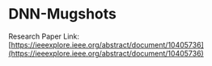 # DNN-Mugshots
Research Paper Link: 
[https://ieeexplore.ieee.org/abstract/document/10405736](https://ieeexplore.ieee.org/abstract/document/10405736)

